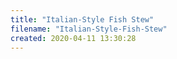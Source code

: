 ```yaml
---
title: "Italian-Style Fish Stew"
filename: "Italian-Style-Fish-Stew"
created: 2020-04-11 13:30:28
---
```

